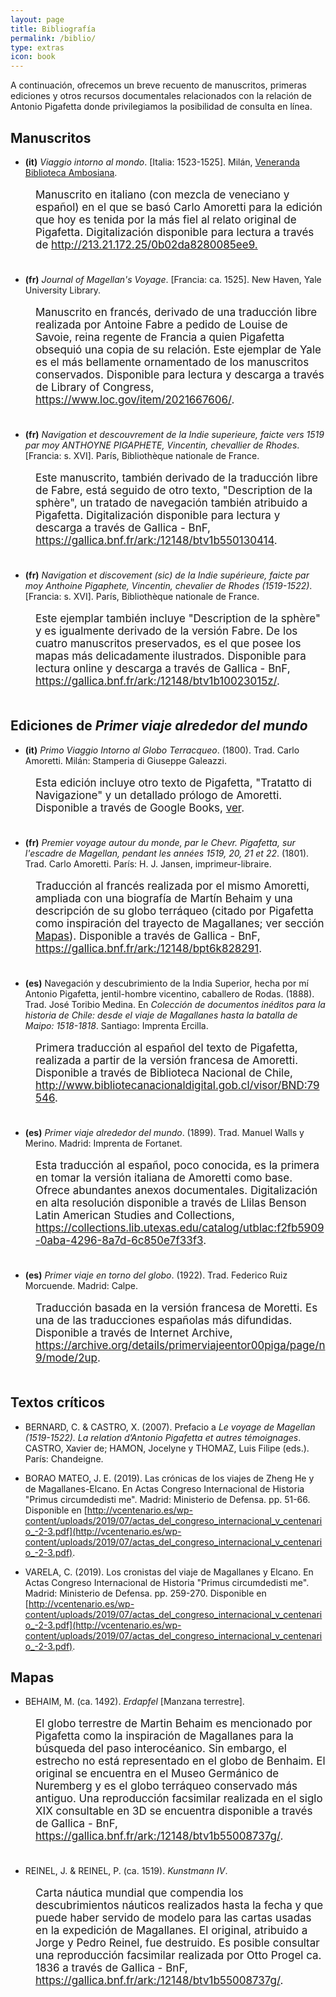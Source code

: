 ```yaml
---
layout: page
title: Bibliografía
permalink: /biblio/
type: extras
icon: book
---
```


A continuación, ofrecemos un breve recuento de manuscritos, primeras ediciones y otros recursos documentales relacionados con la relación de Antonio Pigafetta donde privilegiamos la posibilidad de consulta en línea.


## Manuscritos

* **(it)** _Viaggio intorno al mondo_. [Italia: 1523-1525]. Milán, [Veneranda Biblioteca Ambosiana](https://ambrosiana.comperio.it).

<p style="font-size:17px; padding-left:40px; padding-bottom:20px;">Manuscrito en italiano (con mezcla de veneciano y español) en el que se basó Carlo Amoretti para la edición que hoy es tenida por la más fiel al relato original de Pigafetta. Digitalización disponible para lectura a través de <a href="http://213.21.172.25/0b02da8280085ee9" target="_blank">http://213.21.172.25/0b02da8280085ee9.</a></p>

* **(fr)** _Journal of Magellan's Voyage_. [Francia: ca. 1525]. New Haven, Yale University Library. 

<p style="font-size:17px; padding-left:40px; padding-bottom:20px;">Manuscrito en francés, derivado de una traducción libre realizada por Antoine Fabre a pedido de Louise de Savoie, reina regente de Francia a quien Pigafetta obsequió una copia de su relación. Este ejemplar de Yale es el más bellamente ornamentado de los manuscritos conservados. Disponible para lectura y descarga a través de Library of Congress, <a href="https://www.loc.gov/item/2021667606/" target="_blank">https://www.loc.gov/item/2021667606/</a>.</p>

* **(fr)** _Navigation et descouvrement de la Indie superieure, faicte vers 1519 par moy ANTHOYNE PIGAPHETE, Vincentin, chevallier de Rhodes_. [Francia: s. XVI]. París, Bibliothèque nationale de France.

<p style="font-size:17px; padding-left:40px; padding-bottom:20px;">Este manuscrito, también derivado de la traducción libre de Fabre, está seguido de otro texto, "Description de la sphère", un tratado de navegación también atribuido a Pigafetta. Digitalización disponible para lectura y descarga a través de Gallica - BnF, <a href="https://gallica.bnf.fr/ark:/12148/btv1b550130414" target="_blank">https://gallica.bnf.fr/ark:/12148/btv1b550130414</a>.</p>

* **(fr)** _Navigation et discovement (sic) de la Indie supérieure, faicte par moy Anthoine Pigaphete, Vincentin, chevalier de Rhodes (1519-1522)_. [Francia: s. XVI]. París, Bibliothèque nationale de France.

<p style="font-size:17px; padding-left:40px; padding-bottom:20px;">Este ejemplar también incluye "Description de la sphère" y es igualmente derivado de la versión Fabre. De los cuatro manuscritos preservados, es el que posee los mapas más delicadamente ilustrados. Disponible para lectura online y descarga a través de Gallica - BnF, <a href="https://gallica.bnf.fr/ark:/12148/btv1b10023015z/" target="_blank">https://gallica.bnf.fr/ark:/12148/btv1b10023015z/</a>.</p>


## Ediciones de _Primer viaje alrededor del mundo_

* **(it)** _Primo Viaggio Intorno al Globo Terracqueo_. (1800). Trad. Carlo Amoretti. Milán: Stamperia di Giuseppe Galeazzi. 

<p style="font-size:17px; padding-left:40px; padding-bottom:20px;">Esta edición incluye otro texto de Pigafetta, "Tratatto di Navigazione" y un detallado prólogo de Amoretti. Disponible a través de Google Books, <a href="https://books.google.es/books?id=xknW1neprkcC&lpg=PA157&ots=rLejsq8Elg&dq=pigafetta%20moreti%20primo%20viaggio&hl=es&pg=PP1#v=onepage&q=pigafetta%20moreti%20primo%20viaggio&f=false" target="_blank">ver</a>.</p>

* **(fr)** _Premier voyage autour du monde, par le Chevr. Pigafetta, sur l'escadre de Magellan, pendant les années 1519, 20, 21 et 22_. (1801). Trad. Carlo Amoretti. París: H. J. Jansen, imprimeur-libraire. 

<p style="font-size:17px; padding-left:40px; padding-bottom:20px;">Traducción al francés realizada por el mismo Amoretti, ampliada con una biografía de Martín Behaim y una descripción de su globo terráqueo (citado por Pigafetta como inspiración del trayecto de Magallanes; ver sección <a href="#mapas">Mapas</a>). Disponible a través de Gallica - BnF, <a href="https://gallica.bnf.fr/ark:/12148/bpt6k828291" target="_blank">https://gallica.bnf.fr/ark:/12148/bpt6k828291</a>.</p>

* **(es)** Navegación y descubrimiento de la India Superior, hecha por mí Antonio Pigafetta, jentil-hombre vicentino, caballero de Rodas. (1888). Trad. José Toribio Medina. En _Colección de documentos inéditos para la historia de Chile: desde el viaje de Magallanes hasta la batalla de Maipo: 1518-1818_. Santiago: Imprenta Ercilla.

<p style="font-size:17px; padding-left:40px; padding-bottom:20px;">Primera traducción al español del texto de Pigafetta, realizada a partir de la versión francesa de Amoretti. Disponible a través de Biblioteca Nacional de Chile, <a href="http://www.bibliotecanacionaldigital.gob.cl/visor/BND:79546" target="_blank">http://www.bibliotecanacionaldigital.gob.cl/visor/BND:79546</a>.</p>

* **(es)** _Primer viaje alrededor del mundo_. (1899). Trad. Manuel Walls y Merino. Madrid: Imprenta de Fortanet. 

<p style="font-size:17px; padding-left:40px; padding-bottom:20px;">Esta traducción al español, poco conocida, es la primera en tomar la versión italiana de Amoretti como base. Ofrece abundantes anexos documentales. Digitalización en alta resolución disponible a través de Llilas Benson Latin American Studies and Collections, <a href="https://collections.lib.utexas.edu/catalog/utblac:f2fb5909-0aba-4296-8a7d-6c850e7f33f3" target="_blank">https://collections.lib.utexas.edu/catalog/utblac:f2fb5909-0aba-4296-8a7d-6c850e7f33f3</a>.</p>

* **(es)** _Primer viaje en torno del globo_. (1922). Trad. Federico Ruiz Morcuende. Madrid: Calpe.

<p style="font-size:17px; padding-left:40px; padding-bottom:20px;">Traducción basada en la versión francesa de Moretti. Es una de las traducciones españolas más difundidas. Disponible a través de Internet Archive, <a href="https://archive.org/details/primerviajeentor00piga/page/n9/mode/2up" target="_blank">https://archive.org/details/primerviajeentor00piga/page/n9/mode/2up</a>.</p>


## Textos críticos

* BERNARD, C. & CASTRO, X. (2007). Prefacio a _Le voyage de Magellan (1519-1522). La relation d’Antonio Pigafetta et autres témoignages_. CASTRO, Xavier de; HAMON, Jocelyne y THOMAZ, Luis Filipe (eds.). París: Chandeigne.

* BORAO MATEO, J. E. (2019). Las crónicas de los viajes de Zheng He y de Magallanes-Elcano. En Actas Congreso Internacional de Historia "Primus circumdedisti me". Madrid: Ministerio de Defensa. pp. 51-66. Disponible en [http://vcentenario.es/wp-content/uploads/2019/07/actas_del_congreso_internacional_v_centenario_-2-3.pdf](http://vcentenario.es/wp-content/uploads/2019/07/actas_del_congreso_internacional_v_centenario_-2-3.pdf).

* VARELA, C. (2019). Los cronistas del viaje de Magallanes y Elcano. En Actas Congreso Internacional de Historia "Primus circumdedisti me". Madrid: Ministerio de Defensa. pp. 259-270. Disponible en [http://vcentenario.es/wp-content/uploads/2019/07/actas_del_congreso_internacional_v_centenario_-2-3.pdf](http://vcentenario.es/wp-content/uploads/2019/07/actas_del_congreso_internacional_v_centenario_-2-3.pdf).


## Mapas

* BEHAIM, M. (ca. 1492). _Erdapfel_ [Manzana terrestre].

<p style="font-size:17px; padding-left:40px; padding-bottom:20px;">El globo terrestre de Martin Behaim es mencionado por Pigafetta como la inspiración de Magallanes para la búsqueda del paso interocéanico. Sin embargo, el estrecho no está representado en el globo de Benhaim. El original se encuentra en el Museo Germánico de Nuremberg y es el globo terráqueo conservado más antiguo. Una reproducción facsimilar realizada en el siglo XIX consultable en 3D se encuentra disponible a través de Gallica - BnF, <a href="https://gallica.bnf.fr/ark:/12148/btv1b55008737g/" title="via Gallica - BnF" target="_blank">https://gallica.bnf.fr/ark:/12148/btv1b55008737g/</a>.</p>

* REINEL, J. & REINEL, P. (ca. 1519). _Kunstmann IV_. 

<p style="font-size:17px; padding-left:40px; padding-bottom:20px;">Carta náutica mundial que compendia los descubrimientos náuticos realizados hasta la fecha y que puede haber servido de modelo para las cartas usadas en la expedición de Magallanes. El original, atribuido a Jorge y Pedro Reinel, fue destruido. Es posible consultar una reproducción facsimilar realizada por Otto Progel ca. 1836 a través de Gallica - BnF, <a href="https://gallica.bnf.fr/ark:/12148/btv1b59055673" title="via Gallica - BnF" target="_blank">https://gallica.bnf.fr/ark:/12148/btv1b55008737g/</a>.</p>